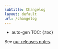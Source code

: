 ```yaml
---
subtitle: Changelog
layout: default
url: /changelog
---
```


* auto-gen TOC:
{:toc}


See [our releases notes](https://github.com/google/truth/releases).
